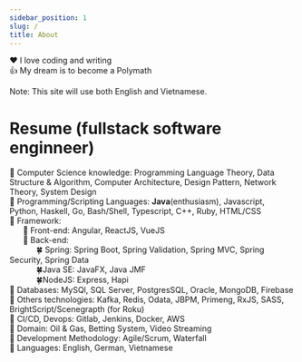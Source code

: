 ```yaml
---
sidebar_position: 1
slug: /
title: About
---
```


❤️ I love coding and writing <br/>
👍 My dream is to become a Polymath <br/>

Note: This site will use both English and Vietnamese.

# Resume (fullstack software enginneer)
🌸 Computer Science knowledge: Programming Language Theory, Data Structure & Algorithm, Computer Architecture, Design Pattern, Network Theory, System Design<br/>
🌸 Programming/Scripting Languages: **Java**(enthusiasm), Javascript, Python, Haskell, Go, Bash/Shell, Typescript, C++, Ruby, HTML/CSS<br/>
🌸 Framework: <br/>
 &nbsp;&nbsp;&nbsp;&nbsp;&nbsp;&nbsp;🌼 Front-end: Angular, ReactJS, VueJS<br/>
&nbsp;&nbsp;&nbsp;&nbsp;&nbsp;&nbsp;🌼 Back-end: <br/>
        &nbsp;&nbsp;&nbsp;&nbsp;&nbsp;&nbsp;&nbsp;&nbsp;&nbsp;&nbsp;&nbsp;&nbsp;🍀 Spring: Spring Boot, Spring Validation, Spring MVC, Spring Security, Spring Data<br/>
        &nbsp;&nbsp;&nbsp;&nbsp;&nbsp;&nbsp;&nbsp;&nbsp;&nbsp;&nbsp;&nbsp;&nbsp;🍀Java SE: JavaFX, Java JMF<br/>
        &nbsp;&nbsp;&nbsp;&nbsp;&nbsp;&nbsp;&nbsp;&nbsp;&nbsp;&nbsp;&nbsp;&nbsp;🍀NodeJS: Express, Hapi <br/>
🌸 Databases: MySQl, SQL Server, PostgresSQL, Oracle, MongoDB, Firebase<br/>
🌸 Others technologies: Kafka, Redis, Odata, JBPM, Primeng, RxJS, SASS, BrightScript/Scenegrapth (for Roku) <br/>
🌸 CI/CD, Devops: Gitlab, Jenkins, Docker, AWS<br/>
🌸 Domain: Oil & Gas, Betting System, Video Streaming<br/>
🌸 Development Methodology: Agile/Scrum, Waterfall<br/>
🌸 Languages: English, German, Vietnamese<br/>